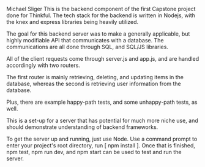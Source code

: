 Michael Sliger 
This is the backend component of the first Capstone project done for Thinkful.
The tech stack for the backend is written in Nodejs, with the knex and express libraries being heavily utilized. 

The goal for this backend server was to make a generally applicable, but highly modifiable API that communicates
with a database. The communications are all done through SQL, and SQL/JS libraries.

All of the client requests come through server.js and app.js, and are handled accordingly with two routers.

The first router is mainly retrieving, deleting, and updating items in the database, whereas the second is retrieving user information from the database.

Plus, there are example happy-path tests, and some unhappy-path tests, as well. 

This is a set-up for a server that has potential for much more niche use, and should demonstrate understanding of backend frameworks.

To get the server up and running, just use Node.
Use a command prompt to enter your project's root directory, run [ npm install ].
Once that is finished, npm test, npm run dev, and npm start can be used to test and run the server.



